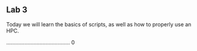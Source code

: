 ## Lab 3

Today we will learn the basics of scripts, as well as how to properly use an HPC. 


..........................................
0
